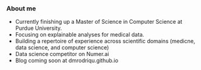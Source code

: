 ### About me

- Currently finishing up a Master of Science in Computer Science at Purdue University.
- Focusing on explainable analyses for medical data.
- Building a repertoire of experience across scientific domains (medicne, data science, and computer science) 
- Data science competitor on Numer.ai
- Blog coming soon at dmrodriqu.github.io


<!--
**dmrodriqu/dmrodriqu** is a ✨ _special_ ✨ repository because its `README.md` (this file) appears on your GitHub profile.

Here are some ideas to get you started:

- 🔭 I’m currently working on ...
- 🌱 I’m currently learning ...
- 👯 I’m looking to collaborate on ...
- 🤔 I’m looking for help with ...
- 💬 Ask me about ...
- 📫 How to reach me: ...
- 😄 Pronouns: ...
- ⚡ Fun fact: ...
-->
